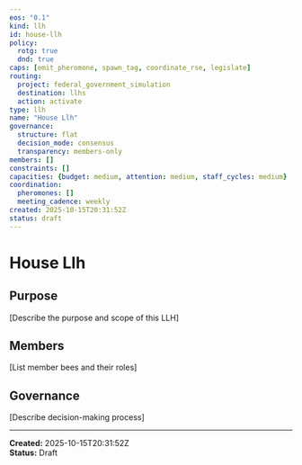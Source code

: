 ```yaml
---
eos: "0.1"
kind: llh
id: house-llh
policy:
  rotg: true
  dnd: true
caps: [emit_pheromone, spawn_tag, coordinate_rse, legislate]
routing:
  project: federal_government_simulation
  destination: llhs
  action: activate
type: llh
name: "House Llh"
governance:
  structure: flat
  decision_mode: consensus
  transparency: members-only
members: []
constraints: []
capacities: {budget: medium, attention: medium, staff_cycles: medium}
coordination:
  pheromones: []
  meeting_cadence: weekly
created: 2025-10-15T20:31:52Z
status: draft
---
```


# House Llh

## Purpose

[Describe the purpose and scope of this LLH]

## Members

[List member bees and their roles]

## Governance

[Describe decision-making process]

---

**Created:** 2025-10-15T20:31:52Z  
**Status:** Draft
